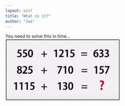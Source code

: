 ```yaml
---
layout: post
title: "What is it?"
author: "Joe"
---
```


You need to solve this in time...
<br/>
![image](../assets/190530Q.png)
